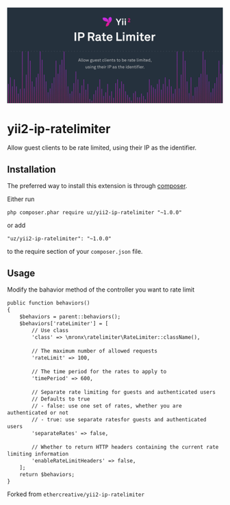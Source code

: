 ![Yii2 IP Rate Limiter](res/banner.jpg)

# yii2-ip-ratelimiter
Allow guest clients to be rate limited, using their IP as the identifier.

## Installation

The preferred way to install this extension is through [composer](http://getcomposer.org/download/).

Either run

```
php composer.phar require uz/yii2-ip-ratelimiter "~1.0.0"
```

or add

```
"uz/yii2-ip-ratelimiter": "~1.0.0"
```

to the require section of your `composer.json` file.

## Usage

Modify the bahavior method of the controller you want to rate limit

```
public function behaviors()
{
	$behaviors = parent::behaviors();
	$behaviors['rateLimiter'] = [
		// Use class
		'class' => \mronx\ratelimiter\RateLimiter::className(),

		// The maximum number of allowed requests
		'rateLimit' => 100,

		// The time period for the rates to apply to
		'timePeriod' => 600,

		// Separate rate limiting for guests and authenticated users
		// Defaults to true
		// - false: use one set of rates, whether you are authenticated or not
		// - true: use separate ratesfor guests and authenticated users
		'separateRates' => false,

		// Whether to return HTTP headers containing the current rate limiting information
		'enableRateLimitHeaders' => false,
	];
	return $behaviors;
}
```



Forked from `ethercreative/yii2-ip-ratelimiter`
